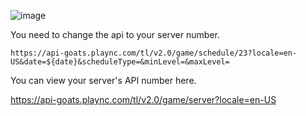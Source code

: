 ![image](https://github.com/Kuju29/throne-and-liberty-discord-status/assets/22098092/db23aac2-7d9b-4ed1-8db4-f41448a54378)

You need to change the api to your server number.

`https://api-goats.plaync.com/tl/v2.0/game/schedule/23?locale=en-US&date=${date}&scheduleType=&minLevel=&maxLevel=`

You can view your server's API number here.

https://api-goats.plaync.com/tl/v2.0/game/server?locale=en-US
